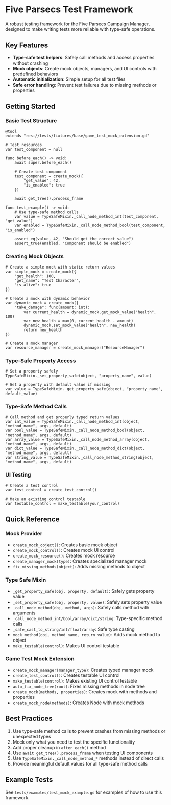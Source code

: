 # Five Parsecs Test Framework

A robust testing framework for the Five Parsecs Campaign Manager, designed to make writing tests more reliable with type-safe operations.

## Key Features

- **Type-safe test helpers**: Safely call methods and access properties without crashing
- **Mock objects**: Create mock objects, managers, and UI controls with predefined behaviors
- **Automatic initialization**: Simple setup for all test files
- **Safe error handling**: Prevent test failures due to missing methods or properties

## Getting Started

### Basic Test Structure

```gdscript
@tool
extends "res://tests/fixtures/base/game_test_mock_extension.gd"

# Test resources
var test_component = null

func before_each() -> void:
    await super.before_each()
    
    # Create test component
    test_component = create_mock({
        "get_value": 42,
        "is_enabled": true
    })
    
    await get_tree().process_frame

func test_example() -> void:
    # Use type-safe method calls
    var value = TypeSafeMixin._call_node_method_int(test_component, "get_value")
    var enabled = TypeSafeMixin._call_node_method_bool(test_component, "is_enabled")
    
    assert_eq(value, 42, "Should get the correct value")
    assert_true(enabled, "Component should be enabled")
```

### Creating Mock Objects

```gdscript
# Create a simple mock with static return values
var simple_mock = create_mock({
    "get_health": 100,
    "get_name": "Test Character",
    "is_alive": true
})

# Create a mock with dynamic behavior
var dynamic_mock = create_mock({
    "take_damage": func(amount: int):
        var current_health = dynamic_mock.get_mock_value("health", 100)
        var new_health = max(0, current_health - amount)
        dynamic_mock.set_mock_value("health", new_health)
        return new_health
})

# Create a mock manager
var resource_manager = create_mock_manager("ResourceManager")
```

### Type-Safe Property Access

```gdscript
# Set a property safely
TypeSafeMixin._set_property_safe(object, "property_name", value)

# Get a property with default value if missing
var value = TypeSafeMixin._get_property_safe(object, "property_name", default_value)
```

### Type-Safe Method Calls

```gdscript
# Call method and get properly typed return values
var int_value = TypeSafeMixin._call_node_method_int(object, "method_name", args, default)
var bool_value = TypeSafeMixin._call_node_method_bool(object, "method_name", args, default)
var array_value = TypeSafeMixin._call_node_method_array(object, "method_name", args, default)
var dict_value = TypeSafeMixin._call_node_method_dict(object, "method_name", args, default)
var string_value = TypeSafeMixin._call_node_method_string(object, "method_name", args, default)
```

### UI Testing

```gdscript
# Create a test control
var test_control = create_test_control()

# Make an existing control testable
var testable_control = make_testable(your_control)
```

## Quick Reference

### Mock Provider

- `create_mock_object()`: Creates basic mock object
- `create_mock_control()`: Creates mock UI control
- `create_mock_resource()`: Creates mock resource
- `create_manager_mock(type)`: Creates specialized manager mock
- `fix_missing_methods(object)`: Adds missing methods to object

### Type Safe Mixin

- `_get_property_safe(obj, property, default)`: Safely gets property value
- `_set_property_safe(obj, property, value)`: Safely sets property value
- `_call_node_method(obj, method, args)`: Safely calls method with arguments
- `_call_node_method_int/bool/array/dict/string`: Type-specific method calls
- `_safe_cast_to_string/int/float/array`: Safe type casting
- `mock_method(obj, method_name, return_value)`: Adds mock method to object
- `make_testable(control)`: Makes UI control testable

### Game Test Mock Extension

- `create_mock_manager(manager_type)`: Creates typed manager mock
- `create_test_control()`: Creates testable UI control
- `make_testable(control)`: Makes existing UI control testable
- `auto_fix_node_tree(root)`: Fixes missing methods in node tree
- `create_mock(methods, properties)`: Creates mock with methods and properties
- `create_mock_node(methods)`: Creates Node with mock methods

## Best Practices

1. Use type-safe method calls to prevent crashes from missing methods or unexpected types
2. Mock only what you need to test the specific functionality
3. Add proper cleanup in `after_each()` method
4. Use `await get_tree().process_frame` when testing UI components
5. Use `TypeSafeMixin._call_node_method_*` methods instead of direct calls
6. Provide meaningful default values for all type-safe method calls

## Example Tests

See `tests/examples/test_mock_example.gd` for examples of how to use this framework. 